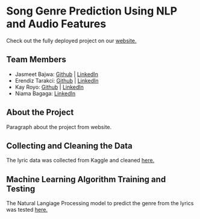 # Song Genre Prediction Using NLP and Audio Features
Check out the fully deployed project on our [website.](https://genre-prediction-team5.herokuapp.com/)
## Team Members
* Jasmeet Bajwa: [Github](https://github.com/bajwaj "Github") | [LinkedIn](https://www.linkedin.com/in/jasmeetbajwa/ "LinkedIn")
* Erendiz Tarakci: [Github](https://github.com/etarakci "Github") | [LinkedIn](https://www.linkedin.com/in/erendiz/ "LinkedIn")
* Kay Royo: [Github](https://github.com/kayannr "Github") | [LinkedIn](https://www.linkedin.com/in/kayr/ "LinkedIn")
* Niama Bagaga: [LinkedIn](https://www.linkedin.com/in/niama-bagaga-ab647613b/ "LinkedIn")

## About the Project
Paragraph about the project from website.


## Collecting and Cleaning the Data

The lyric data was collected from Kaggle and cleaned [here.](/jupyter_notebooks/merge_data_new.ipynb)

## Machine Learning Algorithm Training and Testing

The Natural Langiage Processing model to predict the genre from the lyrics was tested [here.](/jupyter_notebooks/lyrics_nlp_sklearn.ipynb)
